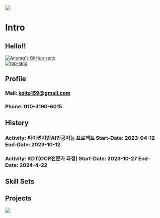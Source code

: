 <img src="https://capsule-render.vercel.app/api?type=waving&color=BDBDC8&height=150&section=header" />

# Intro
## Hello!!

<div align="left">
  <a href="https://github.com/anuraghazra/github-readme-stats">
    <img src="https://github-readme-stats.vercel.app/api?username=morakcook&show_icons=true&theme=transparent" alt="Anurag's GitHub stats" />
  </a>
  <br>
  <a href="https://github.com/anuraghazra/github-readme-stats">
    <img src="https://github-readme-stats.vercel.app/api/top-langs?username=morakcook" alt="top-lang" />
  </a>
</div>

## Profile
### Mail: koito159@gmail.com
### Phone: 010-3190-6015

## History
### Activity: 파이썬기반AI인공지능 프로젝트 Start-Date: 2023-04-12 End-Date: 2023-10-12
### Activity: KDT(OCR전문가 과정) Start-Date: 2023-10-27 End-Date: 2024-4-22
## Skill Sets

## Projects




<img src="https://capsule-render.vercel.app/api?type=waving&color=BDBDC8&height=150&section=footer" />
